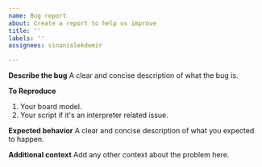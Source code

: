 ```yaml
---
name: Bug report
about: Create a report to help us improve
title: ''
labels: ''
assignees: sinanislekdemir

---
```


**Describe the bug**
A clear and concise description of what the bug is.

**To Reproduce**
1. Your board model.
2. Your script if it's an interpreter related issue.

**Expected behavior**
A clear and concise description of what you expected to happen.

**Additional context**
Add any other context about the problem here.
